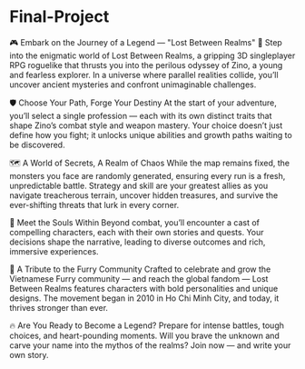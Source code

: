 # Final-Project
🎮 Embark on the Journey of a Legend — "Lost Between Realms" 🌌
Step into the enigmatic world of Lost Between Realms, a gripping 3D singleplayer RPG roguelike that thrusts you into the perilous odyssey of Zino, a young and fearless explorer. In a universe where parallel realities collide, you’ll uncover ancient mysteries and confront unimaginable challenges.

🛡️ Choose Your Path, Forge Your Destiny
At the start of your adventure, you’ll select a single profession — each with its own distinct traits that shape Zino’s combat style and weapon mastery. Your choice doesn’t just define how you fight; it unlocks unique abilities and growth paths waiting to be discovered.

🗺️ A World of Secrets, A Realm of Chaos
While the map remains fixed, the monsters you face are randomly generated, ensuring every run is a fresh, unpredictable battle. Strategy and skill are your greatest allies as you navigate treacherous terrain, uncover hidden treasures, and survive the ever-shifting threats that lurk in every corner.

🤝 Meet the Souls Within
Beyond combat, you’ll encounter a cast of compelling characters, each with their own stories and quests. Your decisions shape the narrative, leading to diverse outcomes and rich, immersive experiences.

🌟 A Tribute to the Furry Community
Crafted to celebrate and grow the Vietnamese Furry community — and reach the global fandom — Lost Between Realms features characters with bold personalities and unique designs. The movement began in 2010 in Ho Chi Minh City, and today, it thrives stronger than ever.

🔥 Are You Ready to Become a Legend?
Prepare for intense battles, tough choices, and heart-pounding moments. Will you brave the unknown and carve your name into the mythos of the realms? Join now — and write your own story.


